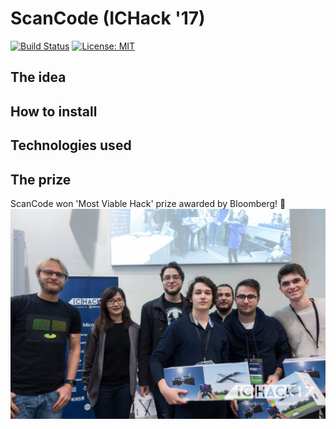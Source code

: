 ScanCode (ICHack '17)
=====================
[![Build Status](https://travis-ci.org/catalincraciun/scancode.svg?branch=master)](https://travis-ci.org/catalincraciun/scancode) [![License: MIT](https://img.shields.io/badge/License-MIT-yellow.svg)](https://github.com/catalincraciun/scancode/blob/master/LICENSE)

The idea
--------

How to install
--------------

Technologies used
-----------------

The prize
---------
ScanCode won 'Most Viable Hack' prize awarded by Bloomberg! :wine_glass:
![alt text](https://github.com/catalincraciun/scancode/blob/master/resources/bloomberg_prize.jpg)
